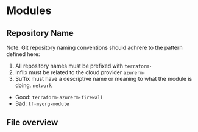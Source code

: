 # Modules

## Repository Name

Note: Git repository naming conventions should adhrere to the pattern defined here:&#x20;

1. All repository names must be prefixed with `terraform-`
2. Inflix must be related to the cloud provider `azurerm-`
3. Suffix must have a descriptive name or meaning to what the module is doing. `network`

* Good: `terraform-azurerm-firewall`
* Bad: `tf-myorg-module`

## File overview


